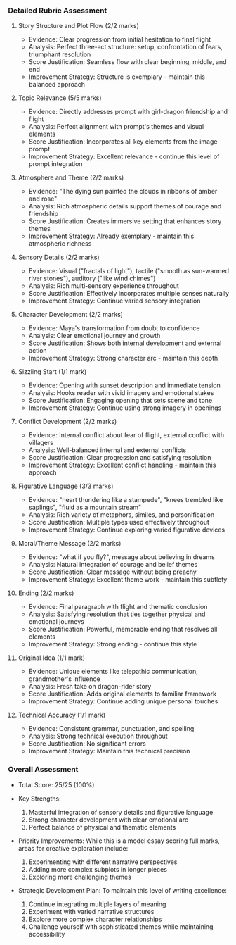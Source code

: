 ### Detailed Rubric Assessment

1. Story Structure and Plot Flow (2/2 marks)

   - Evidence: Clear progression from initial hesitation to final flight
   - Analysis: Perfect three-act structure: setup, confrontation of fears, triumphant resolution
   - Score Justification: Seamless flow with clear beginning, middle, and end
   - Improvement Strategy: Structure is exemplary - maintain this balanced approach

2. Topic Relevance (5/5 marks)

   - Evidence: Directly addresses prompt with girl-dragon friendship and flight
   - Analysis: Perfect alignment with prompt's themes and visual elements
   - Score Justification: Incorporates all key elements from the image prompt
   - Improvement Strategy: Excellent relevance - continue this level of prompt integration

3. Atmosphere and Theme (2/2 marks)

   - Evidence: "The dying sun painted the clouds in ribbons of amber and rose"
   - Analysis: Rich atmospheric details support themes of courage and friendship
   - Score Justification: Creates immersive setting that enhances story themes
   - Improvement Strategy: Already exemplary - maintain this atmospheric richness

4. Sensory Details (2/2 marks)

   - Evidence: Visual ("fractals of light"), tactile ("smooth as sun-warmed river stones"), auditory ("like wind chimes")
   - Analysis: Rich multi-sensory experience throughout
   - Score Justification: Effectively incorporates multiple senses naturally
   - Improvement Strategy: Continue varied sensory integration

5. Character Development (2/2 marks)

   - Evidence: Maya's transformation from doubt to confidence
   - Analysis: Clear emotional journey and growth
   - Score Justification: Shows both internal development and external action
   - Improvement Strategy: Strong character arc - maintain this depth

6. Sizzling Start (1/1 mark)

   - Evidence: Opening with sunset description and immediate tension
   - Analysis: Hooks reader with vivid imagery and emotional stakes
   - Score Justification: Engaging opening that sets scene and tone
   - Improvement Strategy: Continue using strong imagery in openings

7. Conflict Development (2/2 marks)

   - Evidence: Internal conflict about fear of flight, external conflict with villagers
   - Analysis: Well-balanced internal and external conflicts
   - Score Justification: Clear progression and satisfying resolution
   - Improvement Strategy: Excellent conflict handling - maintain this approach

8. Figurative Language (3/3 marks)

   - Evidence: "heart thundering like a stampede", "knees trembled like saplings", "fluid as a mountain stream"
   - Analysis: Rich variety of metaphors, similes, and personification
   - Score Justification: Multiple types used effectively throughout
   - Improvement Strategy: Continue exploring varied figurative devices

9. Moral/Theme Message (2/2 marks)

   - Evidence: "what if you fly?", message about believing in dreams
   - Analysis: Natural integration of courage and belief themes
   - Score Justification: Clear message without being preachy
   - Improvement Strategy: Excellent theme work - maintain this subtlety

10. Ending (2/2 marks)

    - Evidence: Final paragraph with flight and thematic conclusion
    - Analysis: Satisfying resolution that ties together physical and emotional journeys
    - Score Justification: Powerful, memorable ending that resolves all elements
    - Improvement Strategy: Strong ending - continue this style

11. Original Idea (1/1 mark)

    - Evidence: Unique elements like telepathic communication, grandmother's influence
    - Analysis: Fresh take on dragon-rider story
    - Score Justification: Adds original elements to familiar framework
    - Improvement Strategy: Continue adding unique personal touches

12. Technical Accuracy (1/1 mark)
    - Evidence: Consistent grammar, punctuation, and spelling
    - Analysis: Strong technical execution throughout
    - Score Justification: No significant errors
    - Improvement Strategy: Maintain this technical precision

### Overall Assessment

- Total Score: 25/25 (100%)
- Key Strengths:

  1. Masterful integration of sensory details and figurative language
  2. Strong character development with clear emotional arc
  3. Perfect balance of physical and thematic elements

- Priority Improvements:
  While this is a model essay scoring full marks, areas for creative exploration include:

  1. Experimenting with different narrative perspectives
  2. Adding more complex subplots in longer pieces
  3. Exploring more challenging themes

- Strategic Development Plan:
  To maintain this level of writing excellence:
  1. Continue integrating multiple layers of meaning
  2. Experiment with varied narrative structures
  3. Explore more complex character relationships
  4. Challenge yourself with sophisticated themes while maintaining accessibility
